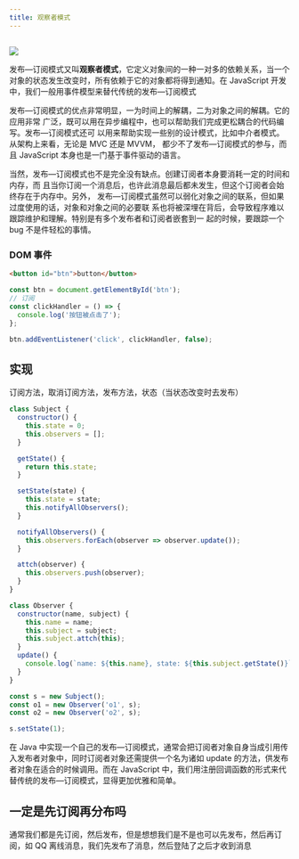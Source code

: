 ```yaml
---
title: 观察者模式
---
```


##

![](https://cy-picgo.oss-cn-hangzhou.aliyuncs.com/20211215153742.png)

发布—订阅模式又叫**观察者模式**，它定义对象间的一种一对多的依赖关系，当一个对象的状态发生改变时，所有依赖于它的对象都将得到通知。在 JavaScript 开发中，我们一般用事件模型来替代传统的发布—订阅模式

发布—订阅模式的优点非常明显，一为时间上的解耦，二为对象之间的解耦。它的应用非常 广泛，既可以用在异步编程中，也可以帮助我们完成更松耦合的代码编写。发布—订阅模式还可 以用来帮助实现一些别的设计模式，比如中介者模式。从架构上来看，无论是 MVC 还是 MVVM， 都少不了发布—订阅模式的参与，而且 JavaScript 本身也是一门基于事件驱动的语言。

当然，发布—订阅模式也不是完全没有缺点。创建订阅者本身要消耗一定的时间和内存，而 且当你订阅一个消息后，也许此消息最后都未发生，但这个订阅者会始终存在于内存中。另外， 发布—订阅模式虽然可以弱化对象之间的联系，但如果过度使用的话，对象和对象之间的必要联 系也将被深埋在背后，会导致程序难以跟踪维护和理解。特别是有多个发布者和订阅者嵌套到一 起的时候，要跟踪一个 bug 不是件轻松的事情。

### DOM 事件

```html
<button id="btn">button</button>
```

```js
const btn = document.getElementById('btn');
// 订阅
const clickHandler = () => {
  console.log('按钮被点击了');
};

btn.addEventListener('click', clickHandler, false);
```

## 实现

订阅方法，取消订阅方法，发布方法，状态（当状态改变时去发布）

```js
class Subject {
  constructor() {
    this.state = 0;
    this.observers = [];
  }

  getState() {
    return this.state;
  }

  setState(state) {
    this.state = state;
    this.notifyAllObservers();
  }

  notifyAllObservers() {
    this.observers.forEach(observer => observer.update());
  }

  attch(observer) {
    this.observers.push(observer);
  }
}

class Observer {
  constructor(name, subject) {
    this.name = name;
    this.subject = subject;
    this.subject.attch(this);
  }
  update() {
    console.log(`name: ${this.name}, state: ${this.subject.getState()}`);
  }
}

const s = new Subject();
const o1 = new Observer('o1', s);
const o2 = new Observer('o2', s);

s.setState(1);
```

在 Java 中实现一个自己的发布—订阅模式，通常会把订阅者对象自身当成引用传入发布者对象中，同时订阅者对象还需提供一个名为诸如 update 的方法，供发布者对象在适合的时候调用。而在 JavaScript 中，我们用注册回调函数的形式来代替传统的发布—订阅模式，显得更加优雅和简单。

## 一定是先订阅再分布吗

通常我们都是先订阅，然后发布，但是想想我们是不是也可以先发布，然后再订阅，如 QQ 离线消息，我们先发布了消息，然后登陆了之后才收到消息
